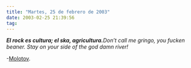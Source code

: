 ```yaml
---
title: "Martes, 25 de febrero de 2003"
date: 2003-02-25 21:39:56
tag: 
---
```

<p><strong><em>El rock es cultura; el ska, agricultura.</em></strong><em>Don&#8217;t call me gringo, you fucken beaner. Stay on your side of the god damn river!</em></p>

<p>-<a href="http://web.archive.org/web/20030410165512/http://www.molotov.com.mx/">Molotov</a>.</p>
